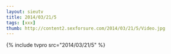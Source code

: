 ```yaml
--- 
layout: sieutv
title: 2014/03/21/5
tags: [xxx]
thumb: http://content2.sexforsure.com/2014/03/21/5/Video.jpg
---
```

{% include tvpro src="2014/03/21/5" %} 
